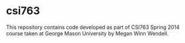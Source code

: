 csi763
======
This repository contains code developed as part of CSI763 Spring 2014 course taken at George Mason University by Megan Winn Wendell.

